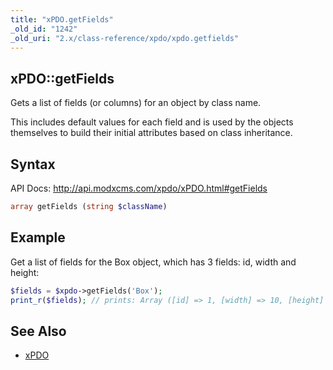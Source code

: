 ```yaml
---
title: "xPDO.getFields"
_old_id: "1242"
_old_uri: "2.x/class-reference/xpdo/xpdo.getfields"
---
```


## xPDO::getFields

Gets a list of fields (or columns) for an object by class name.

This includes default values for each field and is used by the objects themselves to build their initial attributes based on class inheritance.

## Syntax

API Docs: <http://api.modxcms.com/xpdo/xPDO.html#getFields>

``` php 
array getFields (string $className)
```

## Example

Get a list of fields for the Box object, which has 3 fields: id, width and height:

``` php 
$fields = $xpdo->getFields('Box');
print_r($fields); // prints: Array ([id] => 1, [width] => 10, [height] => 23)
```

## See Also

- [xPDO](extending-modx/xpdo "xPDO")
